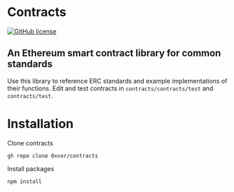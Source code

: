 # Contracts

[![GitHub license](https://img.shields.io/badge/license-MIT-blue.svg)](https://github.com/0xver/contracts/blob/master/LICENSE.md)

## An Ethereum smart contract library for common standards

Use this library to reference ERC standards and example implementations of their functions. Edit and test contracts in `contracts/contracts/test` and `contracts/test`.

# Installation
Clone contracts
```
gh repo clone 0xver/contracts
```
Install packages
```
npm install
```
